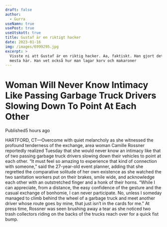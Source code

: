 ```yaml
---
draft: false
author:
  - Gurra
useNamn: true
usePost: true
useUtskott: true
title: Gustaf är en riktigt hacker
date: 2023-01-16
img: /images/6999295.jpg
excerpt: >
  Visste ni att Gustaf är en riktig hacker. Aa, faktiskt. Han gjort det
  mesta här. Han vet också hur man lagar korv och makaroner
---
```

# Woman Will Never Know Intimacy Like Passing Garbage Truck Drivers Slowing Down To Point At Each Other

Published5 hours ago

[](https://twitter.com/share?text=Woman%20Will%20Never%20Know%20Intimacy%20Like%20Passing%20Garbage%20Truck%20Drivers%20Slowing%20Down%20To%20Point%20At%20Each%20Other&url=https%3A%2F%2Fwww.theonion.com%2Fwoman-will-never-know-intimacy-like-passing-garbage-tru-1849905161%3Futm_medium%3Dsharefromsite%26utm_source%3D_twitter "Share to Twitter")[](https://facebook.com/sharer.php?u=https%3A%2F%2Fwww.theonion.com%2Fwoman-will-never-know-intimacy-like-passing-garbage-tru-1849905161%3Futm_medium%3Dsharefromsite%26utm_source%3D_facebook "Share to Facebook")[](http://www.reddit.com/submit?url=https%3A%2F%2Fwww.theonion.com%2Fwoman-will-never-know-intimacy-like-passing-garbage-tru-1849905161%3Futm_medium%3Dsharefromsite%26utm_source%3D_reddit&title=Woman%20Will%20Never%20Know%20Intimacy%20Like%20Passing%20Garbage%20Truck%20Drivers%20Slowing%20Down%20To%20Point%20At%20Each%20Other "Share to Reddit")[](mailto:?subject=Woman%20Will%20Never%20Know%20Intimacy%20Like%20Passing%20Garbage%20Truck%20Drivers%20Slowing%20Down%20To%20Point%20At%20Each%20Other&body=https%3A%2F%2Fwww.theonion.com%2Fwoman-will-never-know-intimacy-like-passing-garbage-tru-1849905161%3Futm_medium%3Dsharefromsite%2526utm_source%3D_email%26utm_campaign=top "Share via Email")[](https://www.theonion.com/woman-will-never-know-intimacy-like-passing-garbage-tru-1849905161 "Share via Link")

HARTFORD, CT—Overcome with quiet melancholy as she witnessed the profound tenderness of the exchange, area woman Camille Rossner reportedly realized Tuesday that she would never know an intimacy like that of two passing garbage truck drivers slowing down their vehicles to point at each other. “It must feel so amazing to experience that kind of connection with someone,” said the 27-year-old event planner, adding that she regretted the comparative solitude of her own existence as she watched the two sanitation workers put on their brakes, smile wide, and acknowledge each other with an outstretched finger and a honk of their horns. “While I can appreciate, from a distance, the easy confidence of the gesture and the casual exchange of bonhomie, I can never participate. No, unless I someday managed to climb behind the wheel of a garbage truck and meet another driver whose route goes by mine, that just isn’t in the cards for me.” At press time, Rossner was seen brushing away a tear as she noticed two trash collectors riding on the backs of the trucks reach over for a quick fist bump.